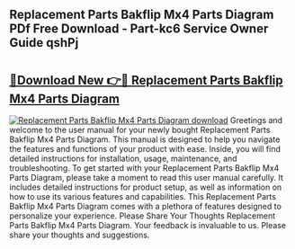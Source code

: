 ## Replacement Parts Bakflip Mx4 Parts Diagram PDf Free Download - Part-kc6 Service Owner Guide qshPj

# <h2><a href="http://dfhl529.blite.top/?on=Replacement+Parts+Bakflip+Mx4+Parts+Diagram">🔗Download New 👉🔴 Replacement Parts Bakflip Mx4 Parts Diagram</a></h2>

[![Replacement Parts Bakflip Mx4 Parts Diagram download](https://i.imgur.com/lujVjoI.png)](http://dfhl529.blite.top/?on=Replacement+Parts+Bakflip+Mx4+Parts+Diagram)
Greetings and welcome to the user manual for your newly bought Replacement Parts Bakflip Mx4 Parts Diagram. This manual is designed to help you navigate the features and functions of your product with ease. Inside, you will find detailed instructions for installation, usage, maintenance, and troubleshooting. To get started with your Replacement Parts Bakflip Mx4 Parts Diagram, please take a moment to read this user manual carefully. It includes detailed instructions for product setup, as well as information on how to use its various features and capabilities. This Replacement Parts Bakflip Mx4 Parts Diagram comes with a plethora of features designed to personalize your experience. Please Share Your Thoughts Replacement Parts Bakflip Mx4 Parts Diagram. Your feedback is invaluable to us. Please share your thoughts and suggestions.
